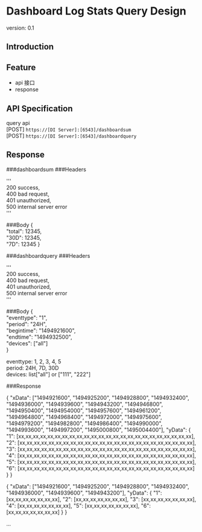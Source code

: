 

# Dashboard Log Stats Query Design
version: 0.1

## Introduction

## Feature

- api 接口
- response

## API Specification 
query api  
[POST] `https://[DI Server]:[6543]/dashboardsum`  
[POST] `https://[DI Server]:[6543]/dashboardquery`  


## Response
###dashboardsum 
###Headers  

'''  
200 success,  
400 bad request,  
401 unauthorized,  
500 internal server error  
'''  

###Body
{   
    "total": 12345,  
    "30D": 12345,  
    "7D": 12345
}

###dashboardquery 
###Headers  

'''  
200 success,  
400 bad request,  
401 unauthorized,  
500 internal server error  
'''  

###Body
{   
    "eventtype": "1",  
    "period": "24H",  
    "begintime": "1494921600",  
    "endtime": "1494932500",  
    "devices": ["all"]  
}

eventtype: 1, 2, 3, 4, 5  
period: 24H, 7D, 30D  
devices: list["all"] or ["111", "222"]  

###Response

{
	"xData": ["1494921600", "1494925200", "1494928800", "1494932400", "1494936000", "1494939600", "1494943200", "1494946800", "1494950400", "1494954000", "1494957600", "1494961200", "1494964800", "1494968400", "1494972000", "1494975600", "1494979200", "1494982800", "1494986400", "1494990000", "1494993600", "1494997200", "1495000800", "1495004400"],
	"yData": {
		"1": [xx,xx,xx,xx,xx,xx,xx,xx,xx,xx,xx,xx,xx,xx,xx,xx,xx,xx,xx,xx,xx,xx,xx,xx],
		"2": [xx,xx,xx,xx,xx,xx,xx,xx,xx,xx,xx,xx,xx,xx,xx,xx,xx,xx,xx,xx,xx,xx,xx,xx],
		"3": [xx,xx,xx,xx,xx,xx,xx,xx,xx,xx,xx,xx,xx,xx,xx,xx,xx,xx,xx,xx,xx,xx,xx,xx],
		"4": [xx,xx,xx,xx,xx,xx,xx,xx,xx,xx,xx,xx,xx,xx,xx,xx,xx,xx,xx,xx,xx,xx,xx,xx],
		"5": [xx,xx,xx,xx,xx,xx,xx,xx,xx,xx,xx,xx,xx,xx,xx,xx,xx,xx,xx,xx,xx,xx,xx,xx],
		"6": [xx,xx,xx,xx,xx,xx,xx,xx,xx,xx,xx,xx,xx,xx,xx,xx,xx,xx,xx,xx,xx,xx,xx,xx]
	}
}


{
	"xData": ["1494921600", "1494925200", "1494928800", "1494932400", "1494936000", "1494939600", "1494943200"],
	"yData": {
		"1": [xx,xx,xx,xx,xx,xx,xx],
		"2": [xx,xx,xx,xx,xx,xx,xx],
		"3": [xx,xx,xx,xx,xx,xx,xx],
		"4": [xx,xx,xx,xx,xx,xx,xx],
		"5": [xx,xx,xx,xx,xx,xx,xx],
		"6": [xx,xx,xx,xx,xx,xx,xx]
	}
}

...




